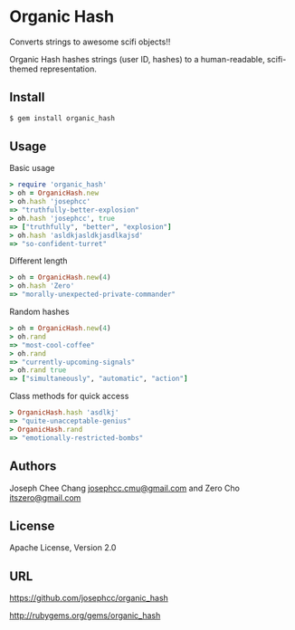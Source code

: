 Organic Hash
============

Converts strings to awesome scifi objects!!

Organic Hash hashes strings (user ID, hashes) to a human-readable, scifi-themed
representation.

## Install

```bash
$ gem install organic_hash
```

## Usage

Basic usage

```ruby
> require 'organic_hash'
> oh = OrganicHash.new
> oh.hash 'josephcc'
=> "truthfully-better-explosion"
> oh.hash 'josephcc', true
=> ["truthfully", "better", "explosion"]
> oh.hash 'asldkjasldkjasdlkajsd'
=> "so-confident-turret"
```

Different length

```ruby
> oh = OrganicHash.new(4)
> oh.hash 'Zero'
=> "morally-unexpected-private-commander"
```

Random hashes
    
```ruby
> oh = OrganicHash.new(4)
> oh.rand
=> "most-cool-coffee"
> oh.rand
=> "currently-upcoming-signals"
> oh.rand true
=> ["simultaneously", "automatic", "action"]
```

Class methods for quick access

```ruby
> OrganicHash.hash 'asdlkj'
=> "quite-unacceptable-genius"
> OrganicHash.rand
=> "emotionally-restricted-bombs"
```


## Authors

Joseph Chee Chang <josephcc.cmu@gmail.com> and Zero Cho <itszero@gmail.com>

## License

Apache License, Version 2.0

## URL

https://github.com/josephcc/organic_hash

http://rubygems.org/gems/organic_hash

